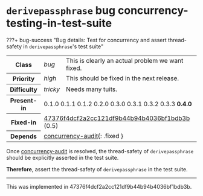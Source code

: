 # `derivepassphrase` bug concurrency-testing-in-test-suite

???+ bug-success "Bug details: Test for concurrency and assert thread-safety in `derivepassphrase`&apos;s test suite"
    <table id="bug-summary" markdown>
        <tr><th scope=col>Class<td><i>bug</i><td>This is clearly an actual problem we want fixed.
        <tr><th scope=col>Priority<td><i>high</i><td>This should be fixed in the next release.
        <tr><th scope=col>Difficulty<td><i>tricky</i><td>Needs many tuits.
        <tr><th scope=col>Present-in<td colspan=2>0.1.0 0.1.1 0.1.2 0.2.0 0.3.0 0.3.1 0.3.2 0.3.3 <b>0.4.0</b>
        <tr><th scope=col>Fixed-in<td colspan=2><a href="https://github.com/the-13th-letter/derivepassphrase/commit/47376f4dcf2a2cc121df9b44b94b4036bf1bdb3b">47376f4dcf2a2cc121df9b44b94b4036bf1bdb3b</a> (0.5)
        <tr><th scope=col>Depends<td colspan=2>[concurrency-audit](concurrency-audit.md){: .fixed }
    </table>

Once [concurrency-audit](concurrency-audit.md) is resolved, the thread-safety of `derivepassphrase` should be explicitly asserted in the test suite.

**Therefore**, assert the thread-safety of `derivepassphrase` in the test suite.

--------

This was implemented in 47376f4dcf2a2cc121df9b44b94b4036bf1bdb3b.
